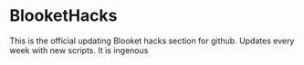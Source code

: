 # BlooketHacks
This is the official updating Blooket hacks section for github. Updates every week with new scripts. 
It is ingenous
